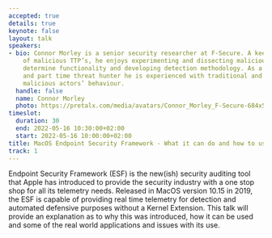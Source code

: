 ```yaml
---
accepted: true
details: true
keynote: false
layout: talk
speakers:
- bio: Connor Morley is a senior security researcher at F-Secure. A keen investigator
    of malicious TTP’s, he enjoys experimenting and dissecting malicious tools to
    determine functionality and developing detection methodology. As a researcher
    and part time threat hunter he is experienced with traditional and ‘in the wild’
    malicious actors’ behaviour.
  handle: false
  name: Connor Morley
  photo: https://pretalx.com/media/avatars/Connor_Morley_F-Secure-684x513_wkPtGH4.jpeg
timeslot:
  duration: 30
  end: 2022-05-16 10:30:00+02:00
  start: 2022-05-16 10:00:00+02:00
title: MacOS Endpoint Security Framework - What it can do and how to use it
track: 1
---
```


Endpoint Security Framework (ESF) is the new(ish) security auditing tool that Apple has introduced to provide the security industry with a one stop shop for all its telemetry needs.
Released in MacOS version 10.15 in 2019, the ESF is capable of providing real time telemetry for detection and automated defensive purposes without a Kernel Extension.
This talk will provide an explanation as to why this was introduced, how it can be used and some of the real world applications and issues with its use.